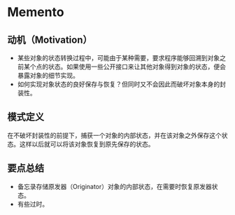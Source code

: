 # Memento

## 动机（Motivation）

- 某些对象的状态转换过程中，可能由于某种需要，要求程序能够回溯到对象之前某个点的状态。如果使用一些公开接口来让其他对象得到对象的状态，便会暴露对象的细节实现。
- 如何实现对象状态的良好保存与恢复？但同时又不会因此而破坏对象本身的封装性。

## 模式定义

在不破坏封装性的前提下，捕获一个对象的内部状态，并在该对象之外保存这个状态。这样以后就可以将该对象恢复到原先保存的状态。

## 要点总结

- 备忘录存储原发器（Originator）对象的内部状态，在需要时恢复原发器状态。
- 有些过时。